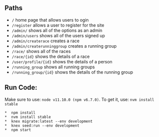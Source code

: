 ## Paths

* `/` home page that allows users to ogin
* `/register` allows a user to register for the site
* `/admin/` shows all of the options as an admin
* `/admin/users` shows all of the users signed up
* `/admin/createrace` creates a race
* `/admin/createrunninggroup` creates a running group
* `/race/` shows all of the races 
* `/race/{id}` shows the details of a race
* `/user/profile/{id}` shows the details of a person
* `/running_group` shows all running groups
* `/running_group/{id}` shows the details of the running group
  
## Run Code:
Make sure to use: `node v11.10.0 (npm v6.7.0)`. To get it, use: `nvm install stable`
```
*  npm install
*  nvm install stable
*  knex migrate:latest --env development
*  knex seed:run --env development
*  npm start
```